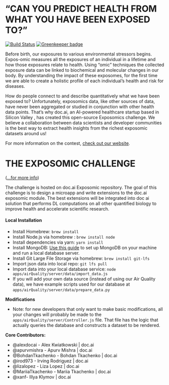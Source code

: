 # **“CAN YOU PREDICT HEALTH FROM WHAT YOU HAVE BEEN EXPOSED TO?”**

[![Build Status](https://travis-ci.org/doc-ai/exposomics.svg?branch=master)](https://travis-ci.org/doc-ai/exposomics)
[![Greenkeeper badge](https://badges.greenkeeper.io/doc-ai/exposomics.svg)](https://greenkeeper.io/)

Before birth, our exposures to various environmental stressors begins. Expos-omic measures all the exposures of an individual in a  lifetime and how those exposures relate to health. Using “omic” techniques the collected exposure data can be linked to biochemical and molecular changes in our body. By understanding the impact of these exposomes, for the first time we are able to create a holistic profile of each individual’s health and risk for diseases.

How do people connect to and describe quantitatively what we have been exposed to? Unfortunately, exposomics data, like other sources of data, have never been aggregated or studied in conjunction with other health data points. That’s why doc.ai, an AI-powered healthcare startup based in Silicon Valley , has created this open-source Exposomics challenge. We believe a collaboration between data scientists and developer communities is the best way to extract health insights from the richest exposomic datasets around us!

For more information on the contest, [check out our website](doc-ai.github.io/exposomics).

# **THE EXPOSOMIC CHALLENGE**
([…for more info](https://doc-ai.github.io/exposomics/manual/details.html))

The challenge is hosted on doc.ai Exposomic repository. The goal of this challenge is to design a microapp and write extensions to the doc.ai exposomic module. The best extensions will be integrated into doc ai solution that performs DL computations on all other quantified biology to improve health and accelerate scientific research.

#### Local Installation
- Install Homebrew: `brew install`
- Install Node.js via homebrew : `brew install node`
- Install dependencies via yarn: `yarn install`
- Install MongoDB: [Use this guide](https://docs.mongodb.com/getting-started/shell/installation/) to set up MongoDB on your machine and run a local database server.
- Install Git Large File Storage via homebrew: `brew install git-lfs`
- Import json data into local repo: `git lfs pull`
- Import data into your local database service: `node apps/airQuality/server/data/import_data.js`
- If you will add your own data source (instead of using our Air Quality data), we have example scripts used for our database at `apps/airQuality/server/data/prepare_data.py`

**Modifications**
- Note: for new developers that only want to make basic modifications, all your changes will probably be made to the `apps/airQuality/server/Controller.js` file. That file has the logic that actually queries the database and constructs a dataset to be rendered.

**Core Contributors:**
- @alexdocai - 	Alex Kwiatkowski | doc.ai
- @apurvmishra - Apurv Mishra | doc.ai
- @BohdanTkachenko - Bohdan Tkachenko | doc.ai
- @irod973 - Irving Rodriguez | doc.ai
- @lizalopez - Liza Lopez | doc.ai
- @MariiaTkachenko - Mariia Tkachenko | doc.ai
- @xanf- Illya Klymov | doc.ai

